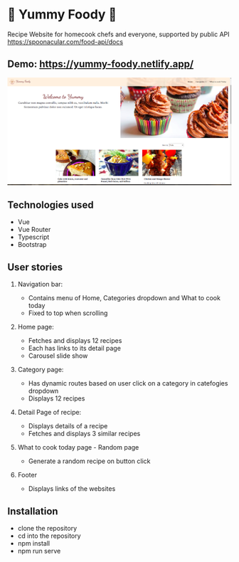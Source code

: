 # :ramen: Yummy Foody :shallow_pan_of_food:

Recipe Website for homecook chefs and everyone, supported by public API https://spoonacular.com/food-api/docs

## Demo: https://yummy-foody.netlify.app/

![App Demo](src/assets/yummy-demo.png 'Yumm Foody')

## Technologies used

- Vue
- Vue Router
- Typescript
- Bootstrap

## User stories

1. Navigation bar:

   - Contains menu of Home, Categories dropdown and What to cook today
   - Fixed to top when scrolling

2. Home page:

   - Fetches and displays 12 recipes
   - Each has links to its detail page
   - Carousel slide show

3. Category page:

   - Has dynamic routes based on user click on a category in catefogies dropdown
   - Displays 12 recipes

4. Detail Page of recipe:

   - Displays details of a recipe
   - Fetches and displays 3 similar recipes

5. What to cook today page - Random page

   - Generate a random recipe on button click

6. Footer
   - Displays links of the websites

## Installation

- clone the repository
- cd into the repository
- npm install
- npm run serve
